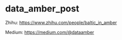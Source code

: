 # data_amber_post

Zhihu: https://www.zhihu.com/people/baltic_in_amber

Medium: https://medium.com/@dataamber
